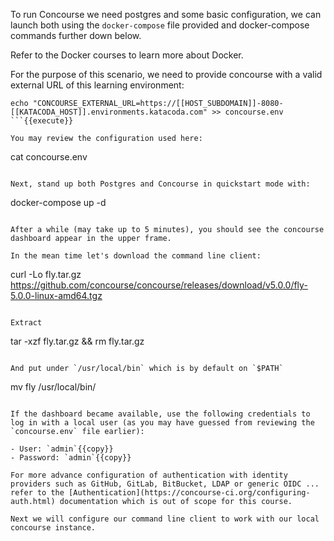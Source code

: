 
To run Concourse we need postgres and some basic configuration, we can launch both using the `docker-compose` file provided and docker-compose commands further down below.

Refer to the Docker courses to learn more about Docker.

For the purpose of this scenario, we need to provide concourse with a valid external URL of this learning environment:

```
echo "CONCOURSE_EXTERNAL_URL=https://[[HOST_SUBDOMAIN]]-8080-[[KATACODA_HOST]].environments.katacoda.com" >> concourse.env
```{{execute}}

You may review the configuration used here:

```
cat concourse.env
```{{execute}}

Next, stand up both Postgres and Concourse in quickstart mode with:

```
docker-compose up -d
```{{execute}}

After a while (may take up to 5 minutes), you should see the concourse dashboard appear in the upper frame.

In the mean time let's download the command line client:

```
curl -Lo fly.tar.gz https://github.com/concourse/concourse/releases/download/v5.0.0/fly-5.0.0-linux-amd64.tgz
```{{execute}}

Extract

```
tar -xzf fly.tar.gz && rm fly.tar.gz
```{{execute}}

And put under `/usr/local/bin` which is by default on `$PATH`

```
mv fly /usr/local/bin/
```{{execute}}

If the dashboard became available, use the following credentials to log in with a local user (as you may have guessed from reviewing the `concourse.env` file earlier):

- User: `admin`{{copy}}
- Password: `admin`{{copy}}

For more advance configuration of authentication with identity providers such as GitHub, GitLab, BitBucket, LDAP or generic OIDC ...  refer to the [Authentication](https://concourse-ci.org/configuring-auth.html) documentation which is out of scope for this course.

Next we will configure our command line client to work with our local concourse instance.

